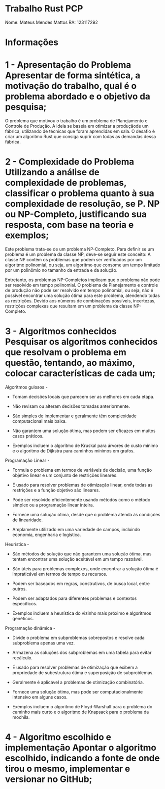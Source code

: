 # Trabalho Rust PCP

Nome: Mateus Mendes Mattos
RA: 123117292

# Informações

# 1 - Apresentação do Problema Apresentar de forma sintética, a motivação do trabalho, qual é o problema abordado e o objetivo da pesquisa;

  O problema que motivou o trabalho é um problema de Planejamento e Controle de Produção. A ideia se baseia em otimizar a produçãode um fábrica, utilizando de técnicas que foram aprendidas em sala. O desafio é criar um algoritmo Rust que consiga suprir com todas as demandas dessa fábrica. 

# 2 - Complexidade do Problema Utilizando a análise de complexidade de problemas, classificar o problema quanto à sua complexidade de resolução, se P. NP ou NP-Completo, justificando sua resposta, com base na teoria e exemplos;
  Este problema trata-se de um problema NP-Completo. Para definir se um problema é um problema da classe NP, deve-se seguir este conceito:  A classe NP contém os problemas que podem ser verificados por um algoritmo polinomial, ou seja, um algoritmo que consome um tempo limitado por um polinômio no tamanho da entrada e da solução.

Entretanto, os problemas NP-Completos implicam que o problema não pode ser resolvido em tempo polinomial. O problema de Planejamento e controle de produção não pode ser resolvido em tempo polinomial, ou seja, não é possível encontrar uma solução ótima para este problema, atendendo todas as restrições. Devido aos números de combinações possíveis, incertezas, restrições complexas que resultam em um problema da classe NP-Completo.

# 3 - Algoritmos conhecidos Pesquisar os algoritmos conhecidos que resolvam o problema em questão, tentando, ao máximo, colocar características de cada um;
 Algoritmos gulosos - 

* Tomam decisões locais que parecem ser as melhores em cada etapa.

* Não revisam ou alteram decisões tomadas anteriormente.

* São simples de implementar e geralmente têm complexidade computacional mais baixa.

* Não garantem uma solução ótima, mas podem ser eficazes em muitos casos práticos.

* Exemplos incluem o algoritmo de Kruskal para árvores de custo mínimo e o algoritmo de Dijkstra para caminhos mínimos em grafos.

Programação Linear - 

* Formula o problema em termos de variáveis de decisão, uma função objetivo linear e um conjunto de restrições lineares.

* É usado para resolver problemas de otimização linear, onde todas as restrições e a função objetivo são lineares.

* Pode ser resolvido eficientemente usando métodos como o método simplex ou a programação linear inteira.

* Fornece uma solução ótima, desde que o problema atenda às condições de linearidade.

* Amplamente utilizado em uma variedade de campos, incluindo economia, engenharia e logística.

Heurística - 

* São métodos de solução que não garantem uma solução ótima, mas tentam encontrar uma solução aceitável em um tempo razoável.

* São úteis para problemas complexos, onde encontrar a solução ótima é impraticável em termos de tempo ou recursos.

* Podem ser baseados em regras, construtivos, de busca local, entre outros.

* Podem ser adaptados para diferentes problemas e contextos específicos.

* Exemplos incluem a heurística do vizinho mais próximo e algoritmos genéticos.

Programação dinâmica - 

* Divide o problema em subproblemas sobrepostos e resolve cada subproblema apenas uma vez.

* Armazena as soluções dos subproblemas em uma tabela para evitar recálculo.

* É usado para resolver problemas de otimização que exibem a propriedade de subestrutura ótima e superposição de subproblemas.

* Geralmente é aplicável a problemas de otimização combinatória.

* Fornece uma solução ótima, mas pode ser computacionalmente intensivo em alguns casos.

* Exemplos incluem o algoritmo de Floyd-Warshall para o problema do caminho mais curto e o algoritmo de Knapsack para o problema da mochila.

# 4 - Algoritmo escolhido e implementação Apontar o algoritmo escolhido, indicando a fonte de onde tirou o mesmo, implementar e versionar no GitHub;
